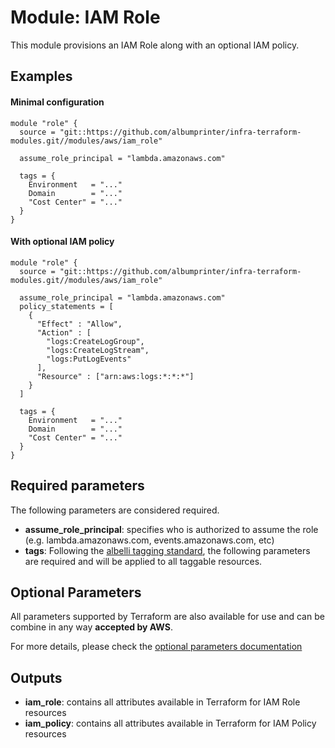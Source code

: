 # Module: IAM Role

This module provisions an IAM Role along with an optional IAM policy.

## Examples

#### Minimal configuration

```
module "role" {
  source = "git::https://github.com/albumprinter/infra-terraform-modules.git//modules/aws/iam_role"

  assume_role_principal = "lambda.amazonaws.com"

  tags = {
    Environment   = "..."
    Domain        = "..."
    "Cost Center" = "..."
  }
}
```

#### With optional IAM policy

```
module "role" {
  source = "git::https://github.com/albumprinter/infra-terraform-modules.git//modules/aws/iam_role"

  assume_role_principal = "lambda.amazonaws.com"
  policy_statements = [
    {
      "Effect" : "Allow",
      "Action" : [
        "logs:CreateLogGroup",
        "logs:CreateLogStream",
        "logs:PutLogEvents"
      ],
      "Resource" : ["arn:aws:logs:*:*:*"]
    }
  ]

  tags = {
    Environment   = "..."
    Domain        = "..."
    "Cost Center" = "..."
  }
}
```

## Required parameters

The following parameters are considered required.

- **assume_role_principal**: specifies who is authorized to assume the role (e.g. lambda.amazonaws.com, events.amazonaws.com, etc)
- **tags**: Following the [albelli tagging standard](https://wiki.albelli.net/wiki/Albelli_AWS_Tagging_standards), the following parameters are required and will be applied to all taggable resources.

## Optional Parameters

All parameters supported by Terraform are also available for use and can be combine in any way **accepted by AWS**.

For more details, please check the [optional parameters documentation](docs/optional_parameters.md)

## Outputs

- **iam_role**: contains all attributes available in Terraform for IAM Role resources
- **iam_policy**: contains all attributes available in Terraform for IAM Policy resources
